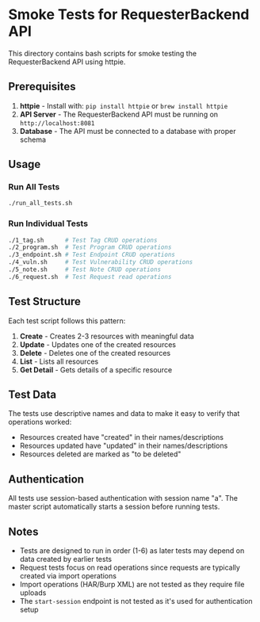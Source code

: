 # Smoke Tests for RequesterBackend API

This directory contains bash scripts for smoke testing the RequesterBackend API using httpie.

## Prerequisites

1. **httpie** - Install with: `pip install httpie` or `brew install httpie`
2. **API Server** - The RequesterBackend API must be running on `http://localhost:8081`
3. **Database** - The API must be connected to a database with proper schema

## Usage

### Run All Tests
```bash
./run_all_tests.sh
```

### Run Individual Tests
```bash
./1_tag.sh      # Test Tag CRUD operations
./2_program.sh  # Test Program CRUD operations
./3_endpoint.sh # Test Endpoint CRUD operations
./4_vuln.sh     # Test Vulnerability CRUD operations
./5_note.sh     # Test Note CRUD operations
./6_request.sh  # Test Request read operations
```

## Test Structure

Each test script follows this pattern:
1. **Create** - Creates 2-3 resources with meaningful data
2. **Update** - Updates one of the created resources
3. **Delete** - Deletes one of the created resources
4. **List** - Lists all resources
5. **Get Detail** - Gets details of a specific resource

## Test Data

The tests use descriptive names and data to make it easy to verify that operations worked:
- Resources created have "created" in their names/descriptions
- Resources updated have "updated" in their names/descriptions
- Resources deleted are marked as "to be deleted"

## Authentication

All tests use session-based authentication with session name "a". The master script automatically starts a session before running tests.

## Notes

- Tests are designed to run in order (1-6) as later tests may depend on data created by earlier tests
- Request tests focus on read operations since requests are typically created via import operations
- Import operations (HAR/Burp XML) are not tested as they require file uploads
- The `start-session` endpoint is not tested as it's used for authentication setup
